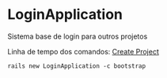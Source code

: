 # LoginApplication
Sistema base de login para outros projetos

Linha de tempo dos comandos:
[Create Project](https://github.com/MarcoAntonioMartins/LoginApplication/commit/9b3239949c398abcb93df4edb30be64d23f16e1d)
```
rails new LoginApplication -c bootstrap
```

